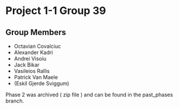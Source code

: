 # Project 1-1 Group 39

## Group Members

- Octavian Covalciuc
- Alexander Kadri
- Andrei Visoiu
- Jack Bikar 
- Vasileios Rallis
- Patrick Van Maele
- (Eskil Gjerde Sviggum)

Phase 2 was archived ( zip file ) and can be found in the past_phases branch.
